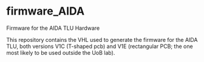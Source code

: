# firmware_AIDA
Firmware for the AIDA TLU Hardware

This repository contains the VHL used to generate the firmware for the AIDA TLU, both versions V1C (T-shaped pcb) and V1E (rectangular PCB; the one most likely to be used outside the UoB lab).

